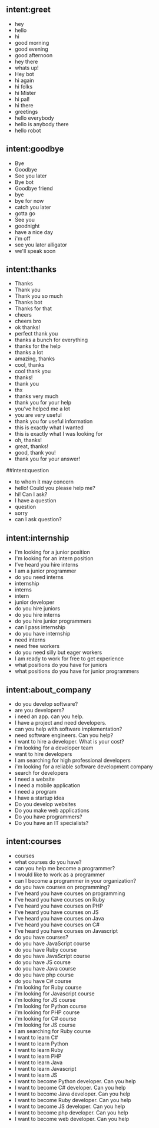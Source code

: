 ## intent:greet
- hey
- hello
- hi
- good morning
- good evening
- good afternoon
- hey there
- whats up!
- Hey bot
- hi again
- hi folks
- hi Mister
- hi pal!
- hi there
- greetings
- hello everybody
- hello is anybody there
- hello robot

## intent:goodbye
- Bye  
- Goodbye
- See you later
- Bye bot
- Goodbye friend
- bye
- bye for now
- catch you later
- gotta go
- See you
- goodnight
- have a nice day
- i'm off
- see you later alligator
- we'll speak soon


## intent:thanks
- Thanks
- Thank you
- Thank you so much
- Thanks bot
- Thanks for that
- cheers
- cheers bro
- ok thanks!
- perfect thank you
- thanks a bunch for everything
- thanks for the help
- thanks a lot
- amazing, thanks
- cool, thanks
- cool thank you
- thanks!
- thank you
- thx
- thanks very much
- thank you for your help
- you’ve helped me a lot
- you are very useful
- thank you for useful information
- this is exactly what I wanted
- this is exactly what I was looking for
- oh, thanks!
- great, thanks!
- good, thank you!
- thank you for your answer!

##intent:question
- to whom it may concern
- hello! Could you please help me?
- hi! Can I ask?
- I have a question
- question
- sorry
- can I ask question?

## intent:internship
- I'm looking for a junior position
- I'm looking for an intern position
- I’ve heard you hire interns
- I am a junior programmer
- do you need interns
- internship
- interns
- intern
- junior developer
- do you hire juniors
- do you hire interns
- do you hire junior programmers
- can I pass internship 
- do you have internship
- need interns
- need free workers
- do you need silly but eager workers
- I am ready to work for free to get experience
- what positions do you have for juniors
- what positions do you have for junior programmers

## intent:about_company 
- do you develop software? 
- are you developers?
- i need an app. can you help. 
- I have a project and need developers. 
- can you help with software implementation?
- need software engineers. Can you help?
- I want to hire a developer. What is your cost?
- i'm looking for a developer team
- want to hire developers
- I am searching for high professional developers
- i'm looking for a reliable software development company
- search for developers
- I need a website
- I need a mobile application
- I need a program
- I have a startup idea
- Do you develop websites
- Do you make web applications
- Do you have programmers?
- Do you have an IT specialists?

## intent:courses
- courses
- what courses do you have?
- can you help me become a programmer?
- I would like to work as a programmer
- can I become a programmer in your organization?
- do you have courses on programming?
- I’ve heard you have courses on programming
- I’ve heard you have courses on Ruby
- I’ve heard you have courses on PHP
- I’ve heard you have courses on JS
- I’ve heard you have courses on Java
- I’ve heard you have courses on C#
- I’ve heard you have courses on Javascript
- do you have courses?
- do you have JavaScript course
- do you have Ruby course
- do you have JavaScript course
- do you have JS course
- do you have Java course
- do you have php course
- do you have C# course
- i'm looking for Ruby course
- i'm looking for Javascript course
- i'm looking for JS course
- i'm looking for Python course
- i'm looking for PHP course
- i'm looking for C# course
- i'm looking for JS course
- I am searching for Ruby course
- I want to learn C#
- I want to learn Python
- I want to learn Ruby
- I want to learn PHP
- I want to learn Java
- I want to learn Javascript
- I want to learn JS
- I want to become Python developer. Can you help 
- I want to become С# developer. Can you help 
- I want to become Java developer. Can you help 
- I want to become Ruby developer. Can you help 
- I want to become JS developer. Can you help 
- I want to become php developer. Can you help
- I want to become web developer. Can you help 
